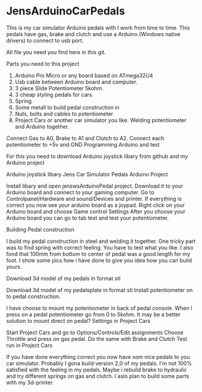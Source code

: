 # JensArduinoCarPedals

This is my car simulator Arduino pedals with I work from time to time.
This pedals have gas, brake and clutch and use a Arduino (Windows native drivers) to connect to usb port.

All file you need you find here in this git.

Parts you need to this project

1. Arduino Pro Micro or any board based on ATmega32U4
2. Usb cable between Arduino board and computer.
3. 3 piece Slide Potentiometer 5kohm.
4. 3 cheap styling pedals for cars.
5. Spring
6. Some metall to build pedal construction in
7. Nuts, bolts and cables to potentiometer
8. Project Cars or another car simulator you like.
Welding potentiometer and Arduino together.


Connect Gas to A0, Brake to A1 and Clutch to A2. Connect each potentiometer to +5v and GND
Programming Arduino and test

For this you need to download Arduino joystick libary from github and my Arduino project

Arduino joystick libary
Jens Car Simulator Pedals Arduino Project

Install libary and open jenswsArduinoPedal project.
Download it to your Arduino board and connect to your gaming computer.
Go to Controlpanel/Hardware and sound/Devices and printer.
If everything is correct you now see your arduino board as a joypad.
Right click on your Arduino board and choose Game control Settings
After you choose your Arduino board you can go to tab test and test your potentiometer.



Building Pedal construction


I build my pedal construction in steel and welding it together. One tricky part was to find spring with correct feeling. You have to test what you like. I also fond that 100mm from bottom to center of pedal was a good length for my foot.
I show some pics how i have done to give you idea how you can build yours.

Download 3d model of my pedals in format stl

Download 3d model of my pedalsplate in format stl
Install potentiometer on to pedal construction.

I have choose to mount my potentiometer in back of pedal console. When I press on a pedal potentiometer go from 0 to 5kohm. It may be a better solution to mount direct on pedal?
Settings in Project Cars

Start Project Cars and go to Options/Controls/Edit assignments Choose Throttle and press on gas pedal. Do the same with Brake and Clutch
Test run in Project Cars

If you have done everything correct you now have som nice pedals to you car simulator. Probably I gona build version 2,0 of my pedals. I'm not 100% satisfied with the feeling in my pedals. Maybe i rebuild brake to hydraulic and try different springs on gas and clutch. I aslo plan to build some parts with my 3d-printer.
